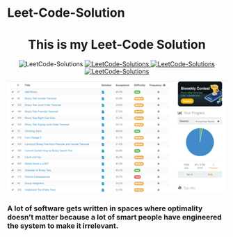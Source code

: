 # Leet-Code-Solution
<h1 align="center">
  This is my Leet-Code Solution
</h1>
<p align="center">
  <img src="https://img.shields.io/github/forks/ashish2030/LeetCode-Solutions?style=flat-square" alt="LeetCode-Solutions"/>
</a>
<a href="https://github.com/ashish2030/LeetCode-Solutions/stargazers" target="blank">
<img src="https://img.shields.io/github/stars/ashish2030/LeetCode-Solutions?style=flat-square" alt="LeetCode-Solutions"/>
</a>
<a href="https://github.com/ashish2030/LeetCode-Solutions/issues" target="blank">
<img src="https://img.shields.io/github/issues/ashish2030/LeetCode-Solutions?style=flat-square" alt="LeetCode-Solutions"/>
</a>
<a href="https://github.com/ashish2030/LeetCode-Solutions/pulls" target="blank">
<img src="https://img.shields.io/github/issues-pr/ashish2030/LeetCode-Solutions?style=flat-square" alt="LeetCode-Solutions"/>
</a>
  </p>

  <p align="center"><img src="./image/important.png" alt="github-profile-readme-generator gif" /></p>
<h3>A lot of software gets written in spaces where optimality doesn’t matter because a lot of smart people have engineered the system to make it irrelevant.</h3>
